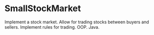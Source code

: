 # SmallStockMarket
Implement a stock market. Allow for trading stocks between buyers and sellers. Implement rules for trading. OOP. Java.

